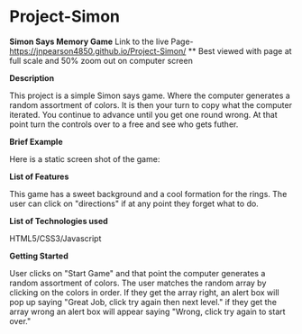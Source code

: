 # Project-Simon
**Simon Says Memory Game**
Link to the live Page- https://jnpearson4850.github.io/Project-Simon/ 
** Best viewed with page at full scale and 50% zoom out on computer screen

**Description**

This project is a simple Simon says game. Where the computer generates a random assortment
of colors. It is then your turn to copy what the computer iterated. You continue to advance until 
you get one round wrong. At that point turn the controls over to a free and see who gets futher. 


**Brief Example**

Here is a static screen shot of the game:




**List of Features**

This game has a sweet background and a cool formation for the rings. The user can click on "directions" if at any point they forget what to do. 

**List of Technologies used**

HTML5/CSS3/Javascript

**Getting Started**

User clicks on "Start Game" and that point the computer generates a random assortment of colors. The user matches the random array by clicking on the colors in order. If they get the array right, an alert box will pop up saying "Great Job, click try again then next level." if they get the array wrong an alert box will appear saying "Wrong, click try again to start over."

